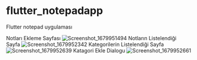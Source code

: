 # flutter_notepadapp

Flutter notepad uygulaması

Notları Ekleme Sayfası
![Screenshot_1679951494](https://user-images.githubusercontent.com/100070209/228071398-499cb4de-54b0-449f-84f5-a56bda623ab6.png)
Notların Listelendiği Sayfa
![Screenshot_1679952342](https://user-images.githubusercontent.com/100070209/228071491-d8548865-a006-45f1-b5d3-0dc46e8d4bed.png)
Kategorilerin Listelendiği Sayfa
![Screenshot_1679952639](https://user-images.githubusercontent.com/100070209/228071497-99bb9e05-e404-4748-88d7-4a1a988b402a.png)
Katagori Ekle Dialogu
![Screenshot_1679952661](https://user-images.githubusercontent.com/100070209/228071502-819025ad-86bf-4949-953a-04c71b5289ce.png)

